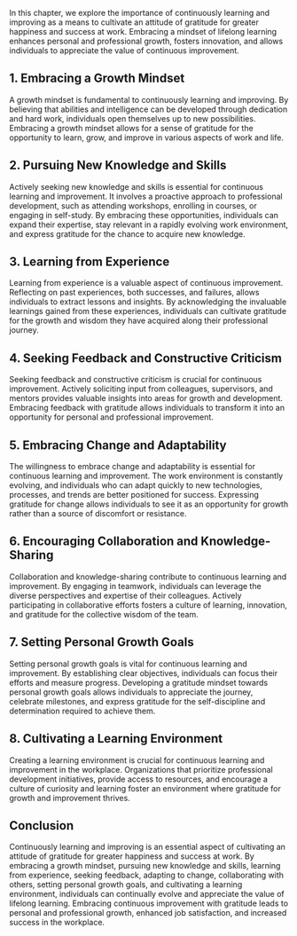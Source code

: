 
In this chapter, we explore the importance of continuously learning and improving as a means to cultivate an attitude of gratitude for greater happiness and success at work. Embracing a mindset of lifelong learning enhances personal and professional growth, fosters innovation, and allows individuals to appreciate the value of continuous improvement.

**1. Embracing a Growth Mindset**
---------------------------------

A growth mindset is fundamental to continuously learning and improving. By believing that abilities and intelligence can be developed through dedication and hard work, individuals open themselves up to new possibilities. Embracing a growth mindset allows for a sense of gratitude for the opportunity to learn, grow, and improve in various aspects of work and life.

**2. Pursuing New Knowledge and Skills**
----------------------------------------

Actively seeking new knowledge and skills is essential for continuous learning and improvement. It involves a proactive approach to professional development, such as attending workshops, enrolling in courses, or engaging in self-study. By embracing these opportunities, individuals can expand their expertise, stay relevant in a rapidly evolving work environment, and express gratitude for the chance to acquire new knowledge.

**3. Learning from Experience**
-------------------------------

Learning from experience is a valuable aspect of continuous improvement. Reflecting on past experiences, both successes, and failures, allows individuals to extract lessons and insights. By acknowledging the invaluable learnings gained from these experiences, individuals can cultivate gratitude for the growth and wisdom they have acquired along their professional journey.

**4. Seeking Feedback and Constructive Criticism**
--------------------------------------------------

Seeking feedback and constructive criticism is crucial for continuous improvement. Actively soliciting input from colleagues, supervisors, and mentors provides valuable insights into areas for growth and development. Embracing feedback with gratitude allows individuals to transform it into an opportunity for personal and professional improvement.

**5. Embracing Change and Adaptability**
----------------------------------------

The willingness to embrace change and adaptability is essential for continuous learning and improvement. The work environment is constantly evolving, and individuals who can adapt quickly to new technologies, processes, and trends are better positioned for success. Expressing gratitude for change allows individuals to see it as an opportunity for growth rather than a source of discomfort or resistance.

**6. Encouraging Collaboration and Knowledge-Sharing**
------------------------------------------------------

Collaboration and knowledge-sharing contribute to continuous learning and improvement. By engaging in teamwork, individuals can leverage the diverse perspectives and expertise of their colleagues. Actively participating in collaborative efforts fosters a culture of learning, innovation, and gratitude for the collective wisdom of the team.

**7. Setting Personal Growth Goals**
------------------------------------

Setting personal growth goals is vital for continuous learning and improvement. By establishing clear objectives, individuals can focus their efforts and measure progress. Developing a gratitude mindset towards personal growth goals allows individuals to appreciate the journey, celebrate milestones, and express gratitude for the self-discipline and determination required to achieve them.

**8. Cultivating a Learning Environment**
-----------------------------------------

Creating a learning environment is crucial for continuous learning and improvement in the workplace. Organizations that prioritize professional development initiatives, provide access to resources, and encourage a culture of curiosity and learning foster an environment where gratitude for growth and improvement thrives.

**Conclusion**
--------------

Continuously learning and improving is an essential aspect of cultivating an attitude of gratitude for greater happiness and success at work. By embracing a growth mindset, pursuing new knowledge and skills, learning from experience, seeking feedback, adapting to change, collaborating with others, setting personal growth goals, and cultivating a learning environment, individuals can continually evolve and appreciate the value of lifelong learning. Embracing continuous improvement with gratitude leads to personal and professional growth, enhanced job satisfaction, and increased success in the workplace.
